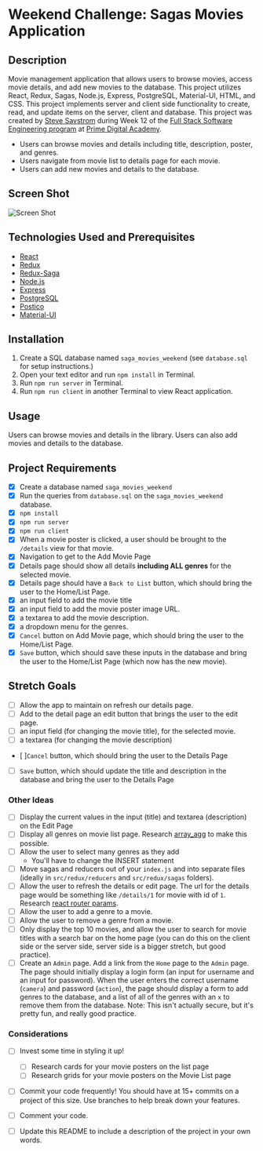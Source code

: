 # Weekend Challenge: Sagas Movies Application

## Description
Movie management application that allows users to browse movies, access movie details, and add new movies to the database. This project utilizes React, Redux, Sagas, Node.js, Express, PostgreSQL, Material-UI, HTML, and CSS. This project implements server and client side functionality to create, read, and update items on the server, client and database. This project was created by [Steve Savstrom](https://www.linkedin.com/in/stevesavstrom/) during Week 12 of the [Full Stack Software Engineering program](https://www.primeacademy.io/courses/engineering#curriculum) at [Prime Digital Academy](https://www.primeacademy.io/).

- Users can browse movies and details including title, description, poster, and genres.
- Users navigate from movie list to details page for each movie.
- Users can add new movies and details to the database.

## Screen Shot
![Screen Shot](###)

## Technologies Used and Prerequisites
- [React](https://reactjs.org/)
- [Redux](https://redux.js.org/)
- [Redux-Saga](https://redux-saga.js.org/)
- [Node.js](https://nodejs.org/en/)
- [Express](https://expressjs.com/)
- [PostgreSQL](https://www.postgresql.org/)
- [Postico](https://eggerapps.at/postico/)
- [Material-UI](https://material-ui.com/)

## Installation
1. Create a SQL database named `saga_movies_weekend` (see `database.sql` for setup instructions.)
2. Open your text editor and run `npm install` in Terminal.
3. Run `npm run server` in Terminal.
4. Run `npm run client` in another Terminal to view React application.

## Usage
Users can browse movies and details in the library. Users can also add movies and details to the database.

## Project Requirements
- [x] Create a database named `saga_movies_weekend`
- [x] Run the queries from `database.sql` on the `saga_movies_weekend` database.
- [x] `npm install`
- [x] `npm run server`
- [x] `npm run client`
- [x] When a movie poster is clicked, a user should be brought to the `/details` view for that movie.
- [x] Navigation to get to the Add Movie Page 
- [x] Details page should show all details **including ALL genres** for the selected movie. 
- [x] Details page should have a `Back to List` button, which should bring the user to the Home/List Page.
- [x] an input field to add the movie title
- [x] an input field to add the movie poster image URL.
- [x] a textarea to add the movie description.
- [x] a dropdown menu for the genres.
- [x] `Cancel` button on Add Movie page, which should bring the user to the Home/List Page.
- [x] `Save` button, which should save these inputs in the database and bring the user to the Home/List Page (which now has the new movie).

## Stretch Goals
- [ ] Allow the app to maintain on refresh our details page.
- [ ] Add to the detail page an edit button that brings the user to the edit page.
- [ ] an input field (for changing the movie title), for the selected movie.
- [ ] a textarea (for changing the movie description)
- [ ]`Cancel` button, which should bring the user to the Details Page
- [ ] `Save` button, which should update the title and description in the database and bring the user to the Details Page

### Other Ideas
- [ ] Display the current values in the input (title) and textarea (description) on the Edit Page
- [ ] Display all genres on movie list page. Research [array_agg](https://stackoverflow.com/questions/43458174/how-to-save-and-return-javascript-object-with-subarray-in-normalized-sql) to make this possible.
- [ ] Allow the user to select many genres as they add
    - You'll have to change the INSERT statement
- [ ] Move sagas and reducers out of your `index.js` and into separate files (ideally in `src/redux/reducers` and `src/redux/sagas` folders).
- [ ] Allow the user to refresh the details or edit page. The url for the details page would be something like `/details/1` for movie with id of `1`. Research [react router params](https://reacttraining.com/react-router/web/example/url-params).
- [ ] Allow the user to add a genre to a movie.
- [ ] Allow the user to remove a genre from a movie.
- [ ] Only display the top 10 movies, and allow the user to search for movie titles with a search bar on the home page (you can do this on the client side or the server side, server side is a bigger stretch, but good practice).
- [ ] Create an `Admin` page. Add a link from the `Home` page to the `Admin` page. The page should initially display a login form (an input for username and an input for password). When the user enters the correct username (`camera`) and password (`action`), the page should display a form to add genres to the database, and a list of all of the genres with an `x` to remove them from the database. Note: This isn't actually secure, but it's pretty fun, and really good practice.

### Considerations
- [ ] Invest some time in styling it up!
    - [ ] Research cards for your movie posters on the list page
    - [ ] Research grids for your movie posters on the Movie List page
- [ ] Commit your code frequently! You should have at 15+ commits on a project of this size. Use branches to help break down your features.
- [ ] Comment your code.
- [ ] Update this README to include a description of the project in your own words.










